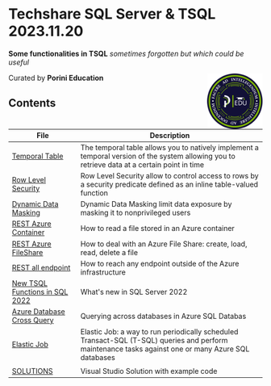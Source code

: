 # **Techshare SQL Server & TSQL** 2023.11.20

**Some functionalities in TSQL** *sometimes forgotten but which could be useful*

Curated by **Porini Education** <img src="/Assets/RGB_Badge_PIRC.png" width=110px align=right>

## Contents

|File|Description|
|---|---|
|[Temporal Table](/Code/TemporalTable.md)|The temporal table allows you to natively implement a temporal version of the system allowing you to retrieve data at a certain point in time |
|[Row Level Security](/Code/RowLevelSecurity.md)|Row Level Security allow to control access to rows by a security predicate defined as an inline table-valued function |
|[Dynamic Data Masking](/Code/DynamicDataMasking.md)|Dynamic Data Masking limit data exposure by masking it to nonprivileged users |
|[REST Azure Container](/Code/REST_AzureContainer.md)| How to read a file stored in an Azure container |
|[REST Azure FileShare](/Code/REST_AzureFileShare.md)| How to deal with an Azure File Share: create, load, read, delete a file|
|[REST all endpoint](/Code/REST_ExternalResources.md)| How to reach any endpoint outside of the Azure infrastructure |
|[New TSQL Functions in SQL 2022](/Code/TSQL-2022.md) | What's new in SQL Server 2022 |
|[Azure Database Cross Query](/Code/CrossAzureDBQuery.md) | Querying across databases in Azure SQL Databas |
|[Elastic Job](/Code/ElasticJob.md) | Elastic Job: a way to run periodically scheduled Transact-SQL (T-SQL) queries and perform maintenance tasks against one or many Azure SQL databases |
|||
|[SOLUTIONS](/Code/TechShare_20231120/)|Visual Studio Solution with example code |
